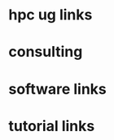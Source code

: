 
# hpc ug links
[STAMPEDE2UG]: http://portal.tacc.utexas.edu/user-guides/stampede2  "Stampede2 User Guide"
[S2BUILDING]: http://portal.tacc.utexas.edu/user-guides/stampede2#building  "Stampede2 User Guide "
[S2SBATCH]: http://portal.tacc.utexas.edu/user-guides/stampede2#building  "Stampede2 User Guide "
[LONESTAR6UG]: http://portal.tacc.utexas.edu/user-guides/lonestar6  "Lonestar6 User Guide"
[FRONTERAUG]: https://frontera-portal.tacc.utexas.edu/user-guide/  "Frontera User Guide"

# consulting
[CREATETICKET]: http://portal.tacc.utexas.edu/tacc-consulting/-/consult/tickets/create "create support ticket"

# software links
[TACCIDEV]: http://portal.tacc.utexas.edu/software/idev "idev User Guide"
[TACCMFA]: http://portal.tacc.utexas.edu/software/idef "idev User Guide"
[TACCVISPORTAL]: http://portal.tacc.utexas.edu/software/idef "idev User Guide"
[TACCTENSORFLOW]: http://portal.tacc.utexas.edu/software/tensorflow "Tensorflow at TACC"

# tutorial links
[TACCMANAGINGIO]: http://portal.tacc.utexas.edu/tutorialsmanagingiotensorflow "Managing I/O at TACC"


